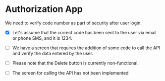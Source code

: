# Authorization App


We need to verify code number as part of security after user login.

- [x] Let's assume that the correct code has been sent to the user via email or phone SMS, and it is 1234.
- [ ] We have a screen that requires the addition of some code to call the API and verify the data entered by the user.
- [ ] Please note that the Delete button is currently non-functional.
- [ ] The screen for calling the API has not been implemented

